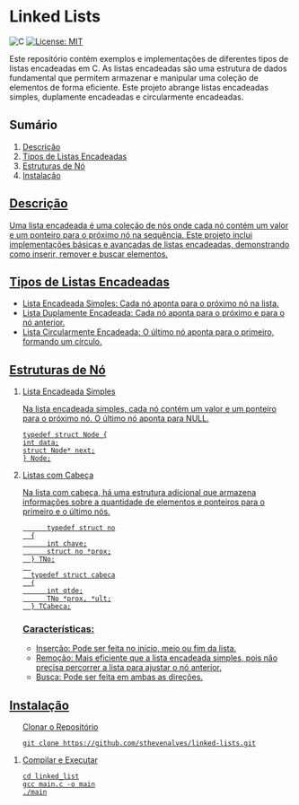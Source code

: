 ﻿# Linked Lists
![C](https://img.shields.io/badge/C-00599C?style=for-the-badge&logo=c&logoColor=white)
[![License: MIT](https://img.shields.io/badge/License-MIT-yellow.svg)](https://opensource.org/licenses/MIT)

<p>Este repositório contém exemplos e implementações de diferentes tipos de listas encadeadas em C. As listas encadeadas são uma estrutura de dados fundamental que permitem armazenar e manipular uma coleção de elementos de forma eficiente. Este projeto abrange listas encadeadas simples, duplamente encadeadas e circularmente encadeadas.</p>
<h2>Sumário</h2>
<ol>
  <li><a href="#desc">Descrição</li>
  <li><a href="#tipos">Tipos de Listas Encadeadas</li>
  <li><a href="#node">Estruturas de Nó</li>
  <li><a href="#inst">Instalação</li>
</ol>

<h2 id="desc">Descrição</h2>
<p>Uma lista encadeada é uma coleção de nós onde cada nó contém um valor e um ponteiro para o próximo nó na sequência. Este projeto inclui implementações básicas e avançadas de listas encadeadas, demonstrando como inserir, remover e buscar elementos.</p>

<h2 id="tipos">Tipos de Listas Encadeadas</h2>
<ul>
  <li>Lista Encadeada Simples: Cada nó aponta para o próximo nó na lista.</li>
  <li>Lista Duplamente Encadeada: Cada nó aponta para o próximo e para o nó anterior.</li>
  <li>Lista Circularmente Encadeada: O último nó aponta para o primeiro, formando um círculo.</li>
</ul>

<h2 id="node">Estruturas de Nó</h2>
<ol>
  <li>Lista Encadeada Simples</li>
  <p>Na lista encadeada simples, cada nó contém um valor e um ponteiro para o próximo nó. O último nó aponta para NULL.</p>

    typedef struct Node {
    int data;
    struct Node* next;
    } Node;

<li>Listas com Cabeça</li>
  <p>Na lista com cabeça, há uma estrutura adicional que armazena informações sobre a quantidade de elementos e ponteiros para o primeiro e o último nós.</p>
  
          typedef struct no
      {
          int chave;
          struct no *prox;
      } TNo;
      
      typedef struct cabeca
      {
          int qtde;
          TNo *prox, *ult;
      } TCabeca;

  <h3>Características:</h3>
<ul>
  <li>Inserção: Pode ser feita no início, meio ou fim da lista.</li>
  <li>Remoção: Mais eficiente que a lista encadeada simples, pois não precisa percorrer a lista para ajustar o nó anterior.</li>
  <li>Busca: Pode ser feita em ambas as direções.</li>
</ul>



</ol>
<h2 id="inst">Instalação</h2>
<ol>
  <l1>Clonar o Repositório</l1>
  
    git clone https://github.com/sthevenalves/linked-lists.git
  <li>Compilar e Executar</li>

    cd linked_list
    gcc main.c -o main
    ./main
</ol>


